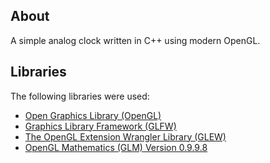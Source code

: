 ## About
A simple analog clock written in C++ using modern OpenGL.

## Libraries
The following libraries were used:
  - [Open Graphics Library (OpenGL)](https://www.opengl.org/)
  - [Graphics Library Framework (GLFW)](https://www.glfw.org/)
  - [The OpenGL Extension Wrangler Library (GLEW)](https://glew.sourceforge.net/)
  - [OpenGL Mathematics (GLM) Version 0.9.9.8](https://github.com/g-truc/glm)
